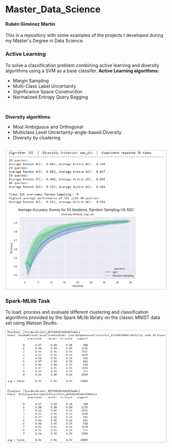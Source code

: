 # Master_Data_Science
#### Rubén Giménez Martín
This is a repository with some examples of the projects I developed during my Master's Degree in Data Science.
<br>
### Active Learning
To solve a classification problem combining active learning and diversity algorithms using a SVM as a base classifer.
**Active Learning algorithms:**
<br>
+ Margin Sampling
+ Multi-Class Label Uncertainty
+ Significance Space Construction
+ Normalized Entropy Query Bagging
<br>

**Diversity algorithms:**
<br>
+ Most Ambiguous and Orthogonal
+ Multiclass Level Uncertainty-angle-based Diversity
+ Diversity by clustering
<br>

<img src="assets/images/al.png" width="500" style="margin-right:5px; border: 1px solid #ccc;" />

### Spark-MLlib Task
To load, process and evaluate different clustering and classification algorithms provided by the Spark MLlib library on the classic MNIST data set using Watson Studio.

<img src="assets/images/pyspark_mllib.png" width="500" style="margin-right:5px; border: 1px solid #ccc;" />
